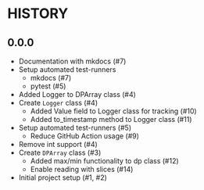 # HISTORY

## 0.0.0

- Documentation with mkdocs (#7)
- Setup automated test-runners
    - mkdocs (#7)
    - pytest (#5)
- Added Logger to DPArray class (#4)
- Create ``Logger`` class (#4)
  - Added Value field to Logger class for tracking (#10)
  - Added to_timestamp method to Logger class (#11)
- Setup automated test-runners (#5)
    - Reduce GitHub Action usage (#9)
- Remove int support (#4)
- Create ``DPArray`` class (#3)
  - Added max/min functionality to dp class (#12)
  - Enable reading with slices (#14)
- Initial project setup (#1, #2)
